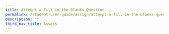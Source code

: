 ```yaml
---
title: Attempt a Fill in the Blanks Question
permalink: /student-user-guide/assign/attempt-a-fill-in-the-blanks-question/
description: ""
third_nav_title: Assess
---
```

